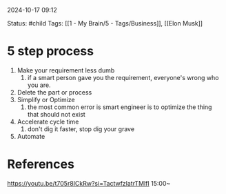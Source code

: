 2024-10-17 09:12

Status: #child
Tags: [[1 - My Brain/5 - Tags/Business]], [[Elon Musk]]

# 5 step process
1. Make your requirement less dumb
	1. if a smart person gave you the requirement, everyone's wrong who you are.
2. Delete the part or process 
3. Simplify or Optimize
	1. the most common error is smart engineer is to optimize the thing that should not exist
4. Accelerate cycle time
	1. don't dig it faster, stop dig your grave
5. Automate



# References
https://youtu.be/t705r8ICkRw?si=TactwfzlatrTMlfI
15:00~